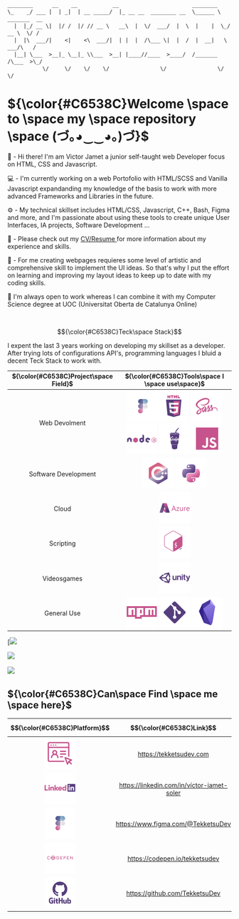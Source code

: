 ```
________      __    __           __                       ________               
\_    _/ ___ |  | _|  | __ _____/  |_ __ __  ________ __  \______ \   _______  __
  |  |_/ __ \|  |/ /  |/ // __ \   __\  |  \/  ___/  |  \  |    |  \_/ __ \  \/ /
  |  |\  ___/|    <|    <\  ___/|  | |  |  /\___ \|  |  /  |  __|   \  ___/\   / 
  |__| \___  >__|_ \__|_ \\___  >__| |____//____  >____/  /_______  /\___  >\_/  
           \/     \/    \/    \/                \/                \/     \/      
```




# ${\color{#C6538C}Welcome \space to \space my \space repository \space (づ｡◕‿‿◕｡)づ}$

👾 - Hi there! I'm am Victor Jamet a junior self-taught web Developer focus on HTML, CSS and Javascript.

💻 - I'm currently working on a web Portofolio with HTML/SCSS and Vanilla Javascript expandanding my knowledge of the basis to work with more advanced Frameworks and Libraries in the future.

⚙️ - My technical skillset includes HTML/CSS, Javascript, C++, Bash, Figma and more, and I'm passionate about using these tools to create unique User Interfaces, IA projects, Software Development ...

📄 - Please check out my <a href="https://drive.google.com/file/d/1Gh4q_RSMQUjufm2Qrm-QesiBepiZ79rO/view?usp=share_link"> CV/Resume </a> for more information about my experience and skills.  

🎨 - For me creating webpages requieres some level of artistic and comprehensive skill to implement the UI ideas. So that's why I put the effort on learning and improving my layout ideas to keep up to date with my coding skills. 

💼 I'm always open to work whereas I can combine it with my Computer Science degree at UOC (Universitat Oberta de Catalunya Online)

<br/>

 $${\color{#C6538C}Teck\space Stack}$$

I expent the last 3 years working on developing my skillset as a developer. After trying lots of configurations API's, programming languages I bluid a decent Teck Stack to work with.

| ${\color{#C6538C}Project\space Field}$ | ${\color{#C6538C}Tools\space I \space use\space}$ |
|:---------------:|:-------------:|
| Web Devolment | <img src="./img/icon-figma.png" alt="figma"><img src="./img/icon-html5.png" alt="html5"/>  <img src="./img/icon-sass.png" alt="sass"/>  <img alt="nodejs" src="./img/icon-nodejs.png"/>  <img src="./img/icon-gulp.png" alt="gulp"/>  <img src="./img/icon-javascript.png" alt="javascript"/>|
| Software Development | <img alt="cplusplus" src="./img/icon-cplusplus.png">  <img alt="python" src="./img/icon-python.png"> |
| Cloud | <img src="./img/icon-azure.png"> |
| Scripting | <img src="./img/icon-bash.png"> |
| Videosgames |<img src="./img/icon-unity.png"> |
| General Use | <img alt="npm" src="./img/icon-npm.png"> <img alt="git" src="./img/icon-git.png"> <img alt="obsidian" src="./img/icon-obsidian.png"> |

[![](https://github-readme-streak-stats.herokuapp.com/?user=tekketsudev&theme=dracula&show_icons=true)<br/>

![](https://github-readme-stats.vercel.app/api/top-langs/?username=tekketsudev&theme=dracula&show_icons=true)

![](https://github-readme-stats.vercel.app/api/top-langs/?username=TekketsuDev&theme=dracula&hide_border=false&include_all_commits=false&count_private=false&layout=compact)<br/>

## ${\color{#C6538C}Can\space Find \space me \space here}$

| $${\color{#C6538C}Platform}$$ | $${\color{#C6538C}Link}$$|
| :-----------: | :-----------: |
| <img src="./img/icon-portofolio.png"> | https://tekketsudev.com |
| <img src="./img/icon-linkedin.png"> | https://linkedin.com/in/víctor-jamet-soler |
| <img src="./img/icon-figma.png"> | https://www.figma.com/@TekketsuDev |
| <img src="./img/icon-codepen.png"> | https://codepen.io/tekketsudev |
| <img src="./img/icon-github.png"> | https://github.com/TekketsuDev |


  
